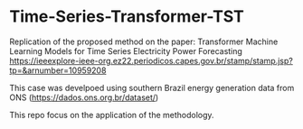 # Time-Series-Transformer-TST
Replication of the proposed method on the paper: Transformer Machine Learning Models for Time Series Electricity Power Forecasting 
https://ieeexplore-ieee-org.ez22.periodicos.capes.gov.br/stamp/stamp.jsp?tp=&arnumber=10959208

This case was develpoed using southern Brazil energy generation data from ONS (https://dados.ons.org.br/dataset/)

This repo focus on the application of the methodology.
